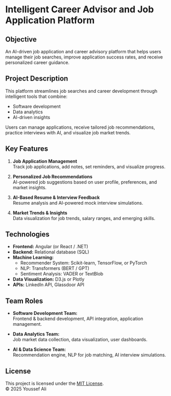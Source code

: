 # Intelligent Career Advisor and Job Application Platform

## Objective
An AI-driven job application and career advisory platform that helps users manage their job searches, improve application success rates, and receive personalized career guidance.

## Project Description
This platform streamlines job searches and career development through intelligent tools that combine:
- Software development
- Data analytics
- AI-driven insights  

Users can manage applications, receive tailored job recommendations, practice interviews with AI, and visualize job market trends.

## Key Features
1. **Job Application Management**  
   Track job applications, add notes, set reminders, and visualize progress.

2. **Personalized Job Recommendations**  
   AI-powered job suggestions based on user profile, preferences, and market insights.

3. **AI-Based Resume & Interview Feedback**  
   Resume analysis and AI-powered mock interview simulations.

4. **Market Trends & Insights**  
   Data visualization for job trends, salary ranges, and emerging skills.

## Technologies
- **Frontend:** Angular (or React / .NET)  
- **Backend:** Relational database (SQL)  
- **Machine Learning:**  
  - Recommender System: Scikit-learn, TensorFlow, or PyTorch  
  - NLP: Transformers (BERT / GPT)  
  - Sentiment Analysis: VADER or TextBlob  
- **Data Visualization:** D3.js or Plotly  
- **APIs:** LinkedIn API, Glassdoor API  

## Team Roles
- **Software Development Team:**  
  Frontend & backend development, API integration, application management.

- **Data Analytics Team:**  
  Job market data collection, data visualization, user dashboards.

- **AI & Data Science Team:**  
  Recommendation engine, NLP for job matching, AI interview simulations.

## License
This project is licensed under the [MIT License](./LICENSE).  
© 2025 Youssef Ali
